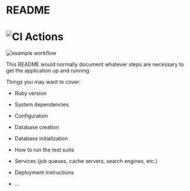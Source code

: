 # README

# ![CI Actions](https://github.com/cambrown101/developing-mastery-blog/actions/workflows/ciworkflow.yml/badge.svg)

![example workflow](https://github.com/cambrown101/developing-mastery-blog/actions/workflows/ciworkflow.yml/badge.svg)

This README would normally document whatever steps are necessary to get the
application up and running.

Things you may want to cover:

- Ruby version

- System dependencies

- Configuration

- Database creation

- Database initialization

- How to run the test suite

- Services (job queues, cache servers, search engines, etc.)

- Deployment instructions

- ...
